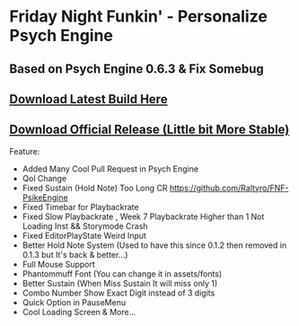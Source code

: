 # Friday Night Funkin' - Personalize Psych Engine
Based on Psych Engine 0.6.3 & Fix Somebug
---------------------------------------------------------------------------
[Download Latest Build Here](https://github.com/APRO716/Personalize-PsychEngine/actions)
---------------------------------------------------------------------------
[Download Official Release (Little bit More Stable)](https://github.com/APRO716/Personalize-PsychEngine/releases)
---------------------------------------------------------------------------
Feature:
* Added Many Cool Pull Request in Psych Engine
* Qol Change
* Fixed Sustain (Hold Note) Too Long CR https://github.com/Raltyro/FNF-PsikeEngine
* Fixed Timebar for Playbackrate
* Fixed Slow Playbackrate , Week 7 Playbackrate Higher than 1 Not Loading Inst && Storymode Crash
* Fixed EditorPlayState Weird Input
* Better Hold Note System (Used to have this since 0.1.2 then removed in 0.1.3 but It's back & better...)
* Full Mouse Support
* Phantommuff Font (You can change it in assets/fonts)
* Better Sustain (When Miss Sustain It will miss only 1)
* Combo Number Show Exact Digit instead of 3 digits
* Quick Option in PauseMenu
* Cool Loading Screen & More...